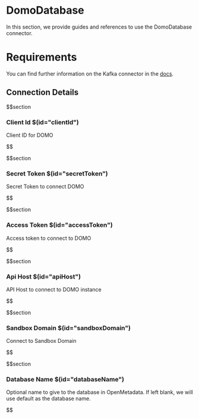 # DomoDatabase

In this section, we provide guides and references to use the DomoDatabase connector.

# Requirements
<!-- to be updated -->
You can find further information on the Kafka connector in the [docs](https://docs.open-metadata.org/connectors/database/domodatabase).

## Connection Details

$$section
### Client Id $(id="clientId")

Client ID for DOMO
<!-- clientId to be updated -->
$$

$$section
### Secret Token $(id="secretToken")

Secret Token to connect DOMO
<!-- secretToken to be updated -->
$$

$$section
### Access Token $(id="accessToken")

Access token to connect to DOMO
<!-- accessToken to be updated -->
$$

$$section
### Api Host $(id="apiHost")

API Host to connect to DOMO instance
<!-- apiHost to be updated -->
$$

$$section
### Sandbox Domain $(id="sandboxDomain")

Connect to Sandbox Domain
<!-- sandboxDomain to be updated -->
$$

$$section
### Database Name $(id="databaseName")

Optional name to give to the database in OpenMetadata. If left blank, we will use default as the database name.
<!-- databaseName to be updated -->
$$